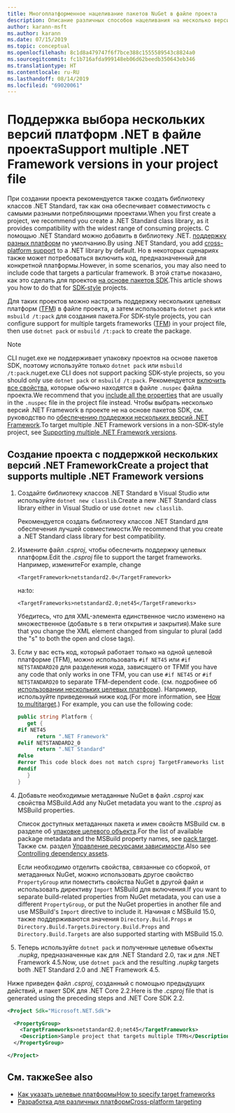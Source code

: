 ```yaml
---
title: Многоплатформенное нацеливание пакетов NuGet в файле проекта
description: Описание различных способов нацеливания на несколько версий .NET Framework из одного пакета NuGet.
author: karann-msft
ms.author: karann
ms.date: 07/15/2019
ms.topic: conceptual
ms.openlocfilehash: 8c1d8a479747f6f7bce388c1555589543c8824a0
ms.sourcegitcommit: fc1b716afda999148eb06d62beedb350643eb346
ms.translationtype: HT
ms.contentlocale: ru-RU
ms.lasthandoff: 08/14/2019
ms.locfileid: "69020061"
---
```

# <a name="support-multiple-net-framework-versions-in-your-project-file"></a><span data-ttu-id="e98b3-103">Поддержка выбора нескольких версий платформ .NET в файле проекта</span><span class="sxs-lookup"><span data-stu-id="e98b3-103">Support multiple .NET Framework versions in your project file</span></span>

<span data-ttu-id="e98b3-104">При создании проекта рекомендуется также создать библиотеку классов .NET Standard, так как она обеспечивает совместимость с самыми разными потребляющими проектами.</span><span class="sxs-lookup"><span data-stu-id="e98b3-104">When you first create a project, we recommend you create a .NET Standard class library, as it provides compatibility with the widest range of consuming projects.</span></span> <span data-ttu-id="e98b3-105">С помощью .NET Standard можно добавить в библиотеку .NET. [поддержку разных платформ](/dotnet/standard/library-guidance/cross-platform-targeting) по умолчанию.</span><span class="sxs-lookup"><span data-stu-id="e98b3-105">By using .NET Standard, you add [cross-platform support](/dotnet/standard/library-guidance/cross-platform-targeting) to a .NET library by default.</span></span> <span data-ttu-id="e98b3-106">Но в некоторых сценариях также может потребоваться включить код, предназначенный для конкретной платформы.</span><span class="sxs-lookup"><span data-stu-id="e98b3-106">However, in some scenarios, you may also need to include code that targets a particular framework.</span></span> <span data-ttu-id="e98b3-107">В этой статье показано, как это сделать для проектов [на основе пакетов SDK](../resources/check-project-format.md).</span><span class="sxs-lookup"><span data-stu-id="e98b3-107">This article shows you how to do that for [SDK-style](../resources/check-project-format.md) projects.</span></span>

<span data-ttu-id="e98b3-108">Для таких проектов можно настроить поддержку нескольких целевых платформ ([TFM](/dotnet/standard/frameworks)) в файле проекта, а затем использовать `dotnet pack` или `msbuild /t:pack` для создания пакета.</span><span class="sxs-lookup"><span data-stu-id="e98b3-108">For SDK-style projects, you can configure support for multiple targets frameworks ([TFM](/dotnet/standard/frameworks)) in your project file, then use `dotnet pack` or `msbuild /t:pack` to create the package.</span></span>

> [!NOTE]
> <span data-ttu-id="e98b3-109">CLI nuget.exe не поддерживает упаковку проектов на основе пакетов SDK, поэтому используйте только `dotnet pack` или `msbuild /t:pack`.</span><span class="sxs-lookup"><span data-stu-id="e98b3-109">nuget.exe CLI does not support packing SDK-style projects, so you should only use `dotnet pack` or `msbuild /t:pack`.</span></span> <span data-ttu-id="e98b3-110">Рекомендуется [включить все свойства](../reference/msbuild-targets.md#pack-target), которые обычно находятся в файле `.nuspec` файла проекта.</span><span class="sxs-lookup"><span data-stu-id="e98b3-110">We recommend that you [include all the properties](../reference/msbuild-targets.md#pack-target) that are usually in the `.nuspec` file in the project file instead.</span></span> <span data-ttu-id="e98b3-111">Чтобы выбрать несколько версий .NET Framework в проекте не на основе пакетов SDK, см. руководство по [обеспечению поддержки нескольких версий .NET Framework](supporting-multiple-target-frameworks.md).</span><span class="sxs-lookup"><span data-stu-id="e98b3-111">To target multiple .NET Framework versions in a non-SDK-style project, see [Supporting multiple .NET Framework versions](supporting-multiple-target-frameworks.md).</span></span>

## <a name="create-a-project-that-supports-multiple-net-framework-versions"></a><span data-ttu-id="e98b3-112">Создание проекта с поддержкой нескольких версий .NET Framework</span><span class="sxs-lookup"><span data-stu-id="e98b3-112">Create a project that supports multiple .NET Framework versions</span></span>

1. <span data-ttu-id="e98b3-113">Создайте библиотеку классов .NET Standard в Visual Studio или используйте `dotnet new classlib`.</span><span class="sxs-lookup"><span data-stu-id="e98b3-113">Create a new .NET Standard class library either in Visual Studio or use `dotnet new classlib`.</span></span>

   <span data-ttu-id="e98b3-114">Рекомендуется создать библиотеку классов .NET Standard для обеспечения лучшей совместимости.</span><span class="sxs-lookup"><span data-stu-id="e98b3-114">We recommend that you create a .NET Standard class library for best compatibility.</span></span>

2. <span data-ttu-id="e98b3-115">Измените файл *.csproj*, чтобы обеспечить поддержку целевых платформ.</span><span class="sxs-lookup"><span data-stu-id="e98b3-115">Edit the *.csproj* file to support the target frameworks.</span></span> <span data-ttu-id="e98b3-116">Например, измените</span><span class="sxs-lookup"><span data-stu-id="e98b3-116">For example, change</span></span>
   
   `<TargetFramework>netstandard2.0</TargetFramework>`
   
   <span data-ttu-id="e98b3-117">на:</span><span class="sxs-lookup"><span data-stu-id="e98b3-117">to:</span></span>
   
   `<TargetFrameworks>netstandard2.0;net45</TargetFrameworks>`

   <span data-ttu-id="e98b3-118">Убедитесь, что для XML-элемента единственное число изменено на множественное (добавьте s в теги открытия и закрытия).</span><span class="sxs-lookup"><span data-stu-id="e98b3-118">Make sure that you change the XML element changed from singular to plural (add the "s" to both the open and close tags).</span></span>

3. <span data-ttu-id="e98b3-119">Если у вас есть код, который работает только на одной целевой платформе (TFM), можно использовать `#if NET45` или `#if NETSTANDARD20` для разделения кода, зависящего от TFM</span><span class="sxs-lookup"><span data-stu-id="e98b3-119">If you have any code that only works in one TFM, you can use `#if NET45` or `#if NETSTANDARD20` to separate TFM-dependent code.</span></span> <span data-ttu-id="e98b3-120">(см. подробнее об [использовании нескольких целевых платформ](/dotnet/core/tutorials/libraries#how-to-multitarget)). Например, используйте приведенный ниже код.</span><span class="sxs-lookup"><span data-stu-id="e98b3-120">(For more information, see [How to multitarget](/dotnet/core/tutorials/libraries#how-to-multitarget).) For example, you can use the following code:</span></span>

   ```csharp
   public string Platform {
      get {
   #if NET45
         return ".NET Framework"
   #elif NETSTANDARD2_0
         return ".NET Standard"
   #else
   #error This code block does not match csproj TargetFrameworks list
   #endif
      }
   }
   ```

4. <span data-ttu-id="e98b3-121">Добавьте необходимые метаданные NuGet в файл *.csproj* как свойства MSBuild.</span><span class="sxs-lookup"><span data-stu-id="e98b3-121">Add any NuGet metadata you want to the *.csproj* as MSBuild properties.</span></span>

   <span data-ttu-id="e98b3-122">Список доступных метаданных пакета и имен свойств MSBuild см. в разделе об [упаковке целевого объекта](../reference/msbuild-targets.md#pack-target).</span><span class="sxs-lookup"><span data-stu-id="e98b3-122">For the list of available package metadata and the MSBuild property names, see [pack target](../reference/msbuild-targets.md#pack-target).</span></span> <span data-ttu-id="e98b3-123">Также см. раздел [Управление ресурсами зависимости](../consume-packages/package-references-in-project-files.md#controlling-dependency-assets).</span><span class="sxs-lookup"><span data-stu-id="e98b3-123">Also see [Controlling dependency assets](../consume-packages/package-references-in-project-files.md#controlling-dependency-assets).</span></span>

   <span data-ttu-id="e98b3-124">Если необходимо отделить свойства, связанные со сборкой, от метаданных NuGet, можно использовать другое свойство `PropertyGroup` или поместить свойства NuGet в другой файл и использовать директиву `Import` MSBuild для включения.</span><span class="sxs-lookup"><span data-stu-id="e98b3-124">If you want to separate build-related properties from NuGet metadata, you can use a different `PropertyGroup`, or put the NuGet properties in another file and use MSBuild's `Import` directive to include it.</span></span> <span data-ttu-id="e98b3-125">Начиная с MSBuild 15.0, также поддерживаются значения `Directory.Build.Props` и `Directory.Build.Targets`.</span><span class="sxs-lookup"><span data-stu-id="e98b3-125">`Directory.Build.Props` and `Directory.Build.Targets` are also supported starting with MSBuild 15.0.</span></span>

5. <span data-ttu-id="e98b3-126">Теперь используйте `dotnet pack` и полученные целевые объекты *.nupkg*, предназначенные как для .NET Standard 2.0, так и для .NET Framework 4.5.</span><span class="sxs-lookup"><span data-stu-id="e98b3-126">Now, use `dotnet pack` and the resulting *.nupkg* targets both .NET Standard 2.0 and .NET Framework 4.5.</span></span>

<span data-ttu-id="e98b3-127">Ниже приведен файл *.csproj*, созданный с помощью предыдущих действий, и пакет SDK для .NET Core 2.2.</span><span class="sxs-lookup"><span data-stu-id="e98b3-127">Here is the *.csproj* file that is generated using the preceding steps and .NET Core SDK 2.2.</span></span>

```xml
<Project Sdk="Microsoft.NET.Sdk">

  <PropertyGroup>
    <TargetFrameworks>netstandard2.0;net45</TargetFrameworks>
    <Description>Sample project that targets multiple TFMs</Description>
  </PropertyGroup>

</Project>
```

## <a name="see-also"></a><span data-ttu-id="e98b3-128">См. также</span><span class="sxs-lookup"><span data-stu-id="e98b3-128">See also</span></span>

* [<span data-ttu-id="e98b3-129">Как указать целевые платформы</span><span class="sxs-lookup"><span data-stu-id="e98b3-129">How to specify target frameworks</span></span>](/dotnet/standard/frameworks#how-to-specify-target-frameworks)
* [<span data-ttu-id="e98b3-130">Разработка для различных платформ</span><span class="sxs-lookup"><span data-stu-id="e98b3-130">Cross-platform targeting</span></span>](/dotnet/standard/library-guidance/cross-platform-targeting)
